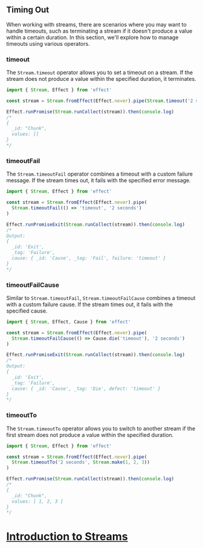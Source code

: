 ## Timing Out

When working with streams, there are scenarios where you may want to handle timeouts, such as terminating a stream if it doesn't produce a value within a certain duration. In this section, we'll explore how to manage timeouts using various operators.

### timeout

The `Stream.timeout` operator allows you to set a timeout on a stream. If the stream does not produce a value within the specified duration, it terminates.

```ts twoslash
import { Stream, Effect } from 'effect'

const stream = Stream.fromEffect(Effect.never).pipe(Stream.timeout('2 seconds'))

Effect.runPromise(Stream.runCollect(stream)).then(console.log)
/*
{
  _id: "Chunk",
  values: []
}
*/
```

### timeoutFail

The `Stream.timeoutFail` operator combines a timeout with a custom failure message. If the stream times out, it fails with the specified error message.

```ts twoslash
import { Stream, Effect } from 'effect'

const stream = Stream.fromEffect(Effect.never).pipe(
  Stream.timeoutFail(() => 'timeout', '2 seconds')
)

Effect.runPromiseExit(Stream.runCollect(stream)).then(console.log)
/*
Output:
{
  _id: 'Exit',
  _tag: 'Failure',
  cause: { _id: 'Cause', _tag: 'Fail', failure: 'timeout' }
}
*/
```

### timeoutFailCause

Similar to `Stream.timeoutFail`, `Stream.timeoutFailCause` combines a timeout with a custom failure cause. If the stream times out, it fails with the specified cause.

```ts twoslash
import { Stream, Effect, Cause } from 'effect'

const stream = Stream.fromEffect(Effect.never).pipe(
  Stream.timeoutFailCause(() => Cause.die('timeout'), '2 seconds')
)

Effect.runPromiseExit(Stream.runCollect(stream)).then(console.log)
/*
Output:
{
  _id: 'Exit',
  _tag: 'Failure',
  cause: { _id: 'Cause', _tag: 'Die', defect: 'timeout' }
}
*/
```

### timeoutTo

The `Stream.timeoutTo` operator allows you to switch to another stream if the first stream does not produce a value within the specified duration.

```ts twoslash
import { Stream, Effect } from 'effect'

const stream = Stream.fromEffect(Effect.never).pipe(
  Stream.timeoutTo('2 seconds', Stream.make(1, 2, 3))
)

Effect.runPromise(Stream.runCollect(stream)).then(console.log)
/*
{
  _id: "Chunk",
  values: [ 1, 2, 3 ]
}
*/
```

# [Introduction to Streams](https://effect.website/docs/stream/introduction/)
